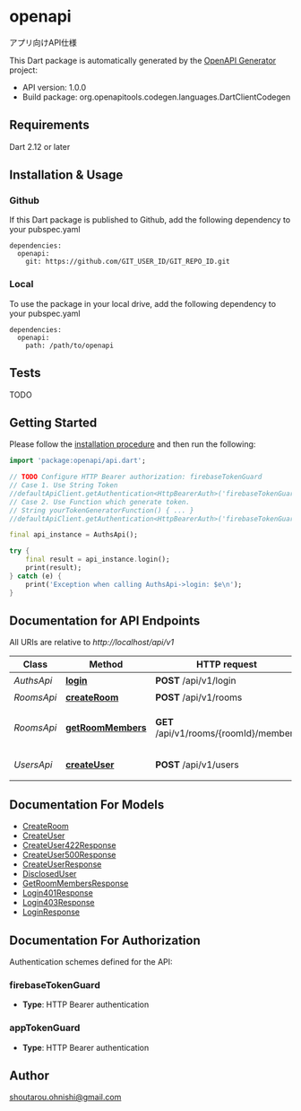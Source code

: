 # openapi
アプリ向けAPI仕様

This Dart package is automatically generated by the [OpenAPI Generator](https://openapi-generator.tech) project:

- API version: 1.0.0
- Build package: org.openapitools.codegen.languages.DartClientCodegen

## Requirements

Dart 2.12 or later

## Installation & Usage

### Github
If this Dart package is published to Github, add the following dependency to your pubspec.yaml
```
dependencies:
  openapi:
    git: https://github.com/GIT_USER_ID/GIT_REPO_ID.git
```

### Local
To use the package in your local drive, add the following dependency to your pubspec.yaml
```
dependencies:
  openapi:
    path: /path/to/openapi
```

## Tests

TODO

## Getting Started

Please follow the [installation procedure](#installation--usage) and then run the following:

```dart
import 'package:openapi/api.dart';

// TODO Configure HTTP Bearer authorization: firebaseTokenGuard
// Case 1. Use String Token
//defaultApiClient.getAuthentication<HttpBearerAuth>('firebaseTokenGuard').setAccessToken('YOUR_ACCESS_TOKEN');
// Case 2. Use Function which generate token.
// String yourTokenGeneratorFunction() { ... }
//defaultApiClient.getAuthentication<HttpBearerAuth>('firebaseTokenGuard').setAccessToken(yourTokenGeneratorFunction);

final api_instance = AuthsApi();

try {
    final result = api_instance.login();
    print(result);
} catch (e) {
    print('Exception when calling AuthsApi->login: $e\n');
}

```

## Documentation for API Endpoints

All URIs are relative to *http://localhost/api/v1*

Class | Method | HTTP request | Description
------------ | ------------- | ------------- | -------------
*AuthsApi* | [**login**](doc//AuthsApi.md#login) | **POST** /api/v1/login | ログイン
*RoomsApi* | [**createRoom**](doc//RoomsApi.md#createroom) | **POST** /api/v1/rooms | ルーム作成
*RoomsApi* | [**getRoomMembers**](doc//RoomsApi.md#getroommembers) | **GET** /api/v1/rooms/{roomId}/members | ルームメンバー一覧取得
*UsersApi* | [**createUser**](doc//UsersApi.md#createuser) | **POST** /api/v1/users | ユーザー作成


## Documentation For Models

 - [CreateRoom](doc//CreateRoom.md)
 - [CreateUser](doc//CreateUser.md)
 - [CreateUser422Response](doc//CreateUser422Response.md)
 - [CreateUser500Response](doc//CreateUser500Response.md)
 - [CreateUserResponse](doc//CreateUserResponse.md)
 - [DisclosedUser](doc//DisclosedUser.md)
 - [GetRoomMembersResponse](doc//GetRoomMembersResponse.md)
 - [Login401Response](doc//Login401Response.md)
 - [Login403Response](doc//Login403Response.md)
 - [LoginResponse](doc//LoginResponse.md)


## Documentation For Authorization


Authentication schemes defined for the API:
### firebaseTokenGuard

- **Type**: HTTP Bearer authentication

### appTokenGuard

- **Type**: HTTP Bearer authentication


## Author

shoutarou.ohnishi@gmail.com


